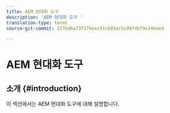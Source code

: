 ```yaml
---
title: AEM 현대화 도구
description: 'AEM 현대화 도구 '
translation-type: tm+mt
source-git-commit: 227bd6a73f276eec91c681ec5c0974bf9e146ee4

---
```



# AEM 현대화 도구

## 소개 {#introduction}

이 섹션에서는 AEM 현대화 도구에 대해 설명합니다.
